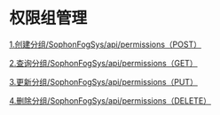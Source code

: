 # 权限组管理

[1.创建分组/SophonFogSys/api/permissions（POST）](1-chuang-jian-fen-zu-sophonfogsysapipermissions-post.md)

[2.查询分组/SophonFogSys/api/permissions（GET）](2-cha-xun-fen-zu-sophonfogsysapipermissions-get.md)

[3.更新分组/SophonFogSys/api/permissions（PUT）](https://github.com/Bitmain-103105/AIBOXAPI/tree/11740bfa9fd4d2aa52d2a2dc053794b851a6b3fb/zh/V2R1C01/api-lie-biao/2.sophon-ren-lian-shi-bie-wu-ji-suan-xi-tong-kai-fa-wen-dang/4-jie-kou-API-xiang-xi-shuo-ming/4.1-quan-xian-zu-guan-li/3-gen-xin-fen-zu-SophonFogSysapipermissions（PUT）.md)

[4.删除分组/SophonFogSys/api/permissions（DELETE）](https://github.com/Bitmain-103105/AIBOXAPI/tree/11740bfa9fd4d2aa52d2a2dc053794b851a6b3fb/zh/V2R1C01/api-lie-biao/2.sophon-ren-lian-shi-bie-wu-ji-suan-xi-tong-kai-fa-wen-dang/4-jie-kou-API-xiang-xi-shuo-ming/4.1-quan-xian-zu-guan-li/4-shan-chu-fen-zu-SophonFogSysapipermissions（DELETE）.md)

